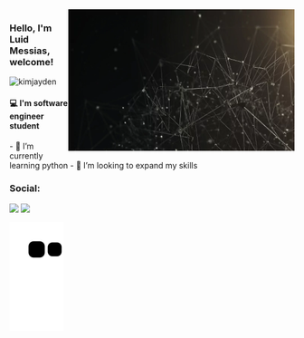 <img align="right" src="https://raw.githubusercontent.com/SrLuidMessias/SrLuidMessias/main/black.png.webp" max-width="400px" width="400px" align="right">
<h3 align="left"> Hello, I'm Luid Messias, welcome!</h3>
<p align="left"> <img src="https://komarev.com/ghpvc/?username=kimjayden&label=Profile%20views&color=0e75b6&style=flat" alt="kimjayden" /> </p>
<h4>💻 I'm software engineer student</h4> 
- 🌱 I’m currently learning python
- 💞️ I’m looking to expand my skills


<h3 align="left">Social:</h3>

 <a href="https://www.linkedin.com/in/luid-messias-b01396228/" target="_blank"><img src="https://img.shields.io/badge/-LinkedIn-%230077B5?style=for-the-badge&logo=linkedin&logoColor=white" target="_blank"></a> 
 <a href = "https://www.instagram.com/messias_magno_/"><img src="https://img.shields.io/badge/-Gmail-%23333?style=for-the-badge&logo=gmail&logoColor=white" target="_blank"></a>


<div> 
 
  ![Snake animation](https://github.com/AugustoBernardes/AugustoBernardes/blob/output/github-contribution-grid-snake.svg)
 
</div>
